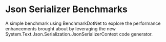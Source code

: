 # Json Serializer Benchmarks

A simple benchmark using BenchmarkDotNet to explore the performance enhancements brought about by leveraging the new System.Text.Json.Serialization.JsonSerializerContext code generator.